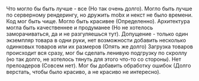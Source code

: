 Что могло бы быть лучше - все (Но так очень долго). 
Могло быть лучше по серверному рендерингу, но дружить mobx и некст не было времени.
Код мог быть чище.
Могло быть красивее (Определенно).
Архитектура могла быть качественнее и продуманее (Но не хотелось заморачиваться, да и не разгуляешься тут).
Допущение - только один экземпляр товара в одни руки, нет возможности добавить несколько одинковых товаров или их размеров (Опять же долго)
Загрузка товаров происходит вся сразу, мог бы сделать ленивую подгрузку по скроллу (но так долго, не хотелось тянуть для этого что-то со стороны).
Нет прелоадеров (Совсем нет).
Мог бы добавить обработку ошибок (Долго верстать, чтобы было красиво, а не красиво не интересно).